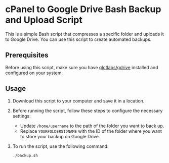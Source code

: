 # cPanel to Google Drive Bash Backup and Upload Script

This is a simple Bash script that compresses a specific folder and uploads it to Google Drive. You can use this script to create automated backups.

## Prerequisites

Before using this script, make sure you have [glotlabs/gdrive](https://github.com/glotlabs/gdrive) installed and configured on your system.

## Usage

1. Download this script to your computer and save it in a location.
2. Before running the script, follow these steps to configure the necessary settings:

   - Update `/home/username` to the path of the folder you want to back up.
   - Replace `YOURFOLDERSIDNAME` with the ID of the folder where you want to store your backup on Google Drive.

3. To run the script, use the following command:

   ```bash
   ./backup.sh
